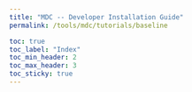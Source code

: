 ```yaml
---
title: "MDC -- Developer Installation Guide"
permalink: /tools/mdc/tutorials/baseline

toc: true
toc_label: "Index"
toc_min_header: 2
toc_max_header: 3
toc_sticky: true
---
```



